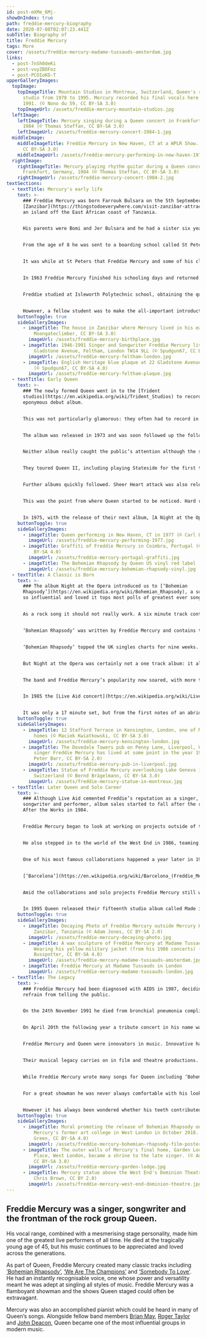 ```yaml
---
id: post-mXMe_6Mj-
showOnIndex: true
path: freddie-mercury-biography
date: 2020-07-08T02:07:23.441Z
subTitle: Biography of
title: Freddie Mercury
tags: More
cover: /assets/freddie-mercury-madame-tussauds-amsterdam.jpg
links:
  - post-7nSh0deKi
  - post-vuyZBOFoz
  - post-PCOIoKD-T
upperGalleryImages:
  topImage:
    topImageTitle: Mountain Studios in Montreux, Switzerland, Queen's recording
      studio from 1978 to 1995. Mercury recorded his final vocals here in May
      1991. (© Nono du 59, CC BY-SA 3.0)
    topImageUrl: /assets/freddie-mercury-mountain-studios.jpg
  leftImage:
    leftImageTitle: Mercury singing during a Queen concert in Frankfurt, Germany,
      1984 (© Thomas Steffan, CC BY-SA 3.0)
    leftImageUrl: /assets/freddie-mercury-concert-1984-1.jpg
  middleImage:
    middleImageTitle: Freddie Mercury in New Haven, CT at a WPLR Show. (© weheartit,
      CC BY-SA 3.0)
    middleImageUrl: /assets/freddie-mercury-performing-in-new-haven-1977.jpg
  rightImage:
    rightImageTitle: Mercury playing rhythm guitar during a Queen concert in
      Frankfurt, Germany, 1984 (© Thomas Steffan, CC BY-SA 3.0)
    rightImageUrl: /assets/freddie-mercury-concert-1984-2.jpg
textSections:
  - textTitle: Mercury's early life
    text: >-
      ### Freddie Mercury was born Farrouk Bulsara on the 5th September 1946 in
      [Zanzibar](https://thingstodoeverywhere.com/visit-zanzibar-attractions.html),
      an island off the East African coast of Tanzania.


      His parents were Bomi and Jer Bulsara and he had a sister six years younger than him called Kashmira. After initial schooling in Zanzibar the young Freddie would spend most of his remaining childhood in India.


      From the age of 8 he was sent to a boarding school called St Peter’s in the region of [Panchgani](https://en.wikipedia.org/wiki/Panchgani). This was where his interest in music seems to have really begun, singing in the school choir and beginning piano lessons.


      It was while at St Peters that Freddie Mercury and some of his classmates formed his first band called The Hectics, who performed tracks by the likes of [Cliff Richard](https://en.wikipedia.org/wiki/Cliff_Richard) and [Little Richard](https://en.wikipedia.org/wiki/Little_Richard). He had also started to use the name Freddie at this time.


      In 1963 Freddie Mercury finished his schooling days and returned to his parents home on Zanzibar, although this was unfortunately at a time of upheaval on the island which was to lead to the overthrow of the Sultan of Zanzibar. The Bulsara family decided to move, relocating half way across the world to settle in Feltham in Middlesex. A blue plaque commemorates the house in which they lived.


      Freddie studied at Isleworth Polytechnic school, obtaining the qualifications required to study graphic design at [Ealing College of Art](https://en.wikipedia.org/wiki/Ealing_Art_College), where he joined a blues band called The Wreckage.


      However, a fellow student was to make the all-important introductions for Freddie to [Brian May](https://en.wikipedia.org/wiki/Brian_May) and [Roger Taylor](https://en.wikipedia.org/wiki/Roger_Taylor_(Queen_drummer)) who had founded a band called Smile. In 1970 Freddie Mercury became the lead singer for Smile and the following year bassist [John Deacon](https://en.wikipedia.org/wiki/John_Deacon) joined them. Under Freddie’s influence the band changed the name to Queen while he changed his surname to Mercury.
    buttonToggle: true
    sideGalleryImages:
      - imageTitle: The house in Zanzibar where Mercury lived in his early years (©
          Moongateclimber, CC BY-SA 3.0)
        imageUrl: /assets/freddie-mercury-birthplace.jpg
      - imageTitle: 1946-1991 Singer and Songwriter Freddie Mercury lived here - 22
          Gladstone Avenue, Feltham, London TW14 9LL (© Spudgun67, CC BY-SA 4.0)
        imageUrl: /assets/freddie-mercury-feltham-london.jpg
      - imageTitle: English Heritage blue plaque at 22 Gladstone Avenue, Feltham, London
          (© Spudgun67, CC BY-SA 4.0)
        imageUrl: /assets/freddie-mercury-feltham-plaque.jpg
  - textTitle: Early Queen
    text: >-
      ### The newly formed Queen went in to the [Trident
      studios](https://en.wikipedia.org/wiki/Trident_Studios) to record their
      eponymous debut album.


      This was not particularly glamorous: they often had to record in the late hours of the evening when all the established acts had finished.


      The album was released in 1973 and was soon followed up the following year with another album simply entitled [Queen II](https://en.wikipedia.org/wiki/Queen_II).


      Neither album really caught the public’s attention although the single [‘Seven Seas of Ryhe’](https://en.wikipedia.org/wiki/Seven_Seas_of_Rhye), released off the second album, did reach number 10 in the UK singles charts.


      They toured Queen II, including playing Stateside for the first time, where they opened for [Mott the Hoople](https://en.wikipedia.org/wiki/Mott_the_Hoople).


      Further albums quickly followed. Sheer Heart attack was also released in 1974, containing the track [‘Killer Queen’](https://en.wikipedia.org/wiki/Killer_Queen). Written by Freddie Mercury, this track reached number 2 in the charts.


      This was the point from where Queen started to be noticed. Hard rock was meeting glam rock and when combined with Freddie’s powerful vocals the listening public at home and abroad was starting to get excited.


      In 1975, with the release of their next album, [A Night at the Opera](https://en.wikipedia.org/wiki/A_Night_at_the_Opera_(Queen_album)), the group reached an entirely new level.
    buttonToggle: true
    sideGalleryImages:
      - imageTitle: Queen performing in New Haven, CT in 1977 (© Carl Lender, CC BY-SA 3.0)
        imageUrl: /assets/freddie-mercury-performing-1977.jpg
      - imageTitle: Graffiti of Freddie Mercury in Coimbra, Portugal (© Oren Rozen, CC
          BY-SA 4.0)
        imageUrl: /assets/freddie-mercury-portugal-graffiti.jpg
      - imageTitle: The Bohemian Rhapsody by Queen US vinyl red label
        imageUrl: /assets/freddie-mercury-bohemian-rhapsody-vinyl.jpg
  - textTitle: A Classic is Born
    text: >-
      ### The album Night at the Opera introduced us to [‘Bohemian
      Rhapsody’](https://en.wikipedia.org/wiki/Bohemian_Rhapsody), a song still
      so influential and loved it tops most polls of greatest ever songs.


      As a rock song it should not really work. A six minute track containing different styled passages, including opera, and no chorus for crowds to instantly learn and sing along to. Yet instead we learned the whole song and we keep on singing it today.


      ‘Bohemian Rhapsody’ was written by Freddie Mercury and contains the harmonies the band has become famed for and which the first four albums had seen developing.


      ‘Bohemian Rhapsody’ topped the UK singles charts for nine weeks.


      But Night at the Opera was certainly not a one track album: it also contained the songs [‘You’re My Best Friend’](https://en.wikipedia.org/wiki/You%27re_My_Best_Friend_(Queen_song)), [‘Love of my Life’](https://en.wikipedia.org/wiki/Love_of_My_Life_(Queen_song)) and Freddie’s version of [‘God Save the Queen’](https://en.wikipedia.org/wiki/A_Night_at_the_Opera_(Queen_album)#%22God_Save_the_Queen%22).


      The band and Freddie Mercury’s popularity now soared, with more top selling albums released, including A Day at the Races in 1976 and News of the World in 1978. They were now playing to massive audiences around the world including the USA, where they scooped their first number 1 track with [‘Crazy Little Thing called Love’](https://en.wikipedia.org/wiki/Crazy_Little_Thing_Called_Love).


      In 1985 the [Live Aid concert](https://en.wikipedia.org/wiki/Live_Aid) was held to raise funds towards relieving the famine in Ethiopia. For many Queen stole the show in front of a packed out Wembley Stadium in London. In one televised concert everyone had the chance to see why Freddie Mercury is considered one of the greatest performers to have graced a stage.


      It was only a 17 minute set, but from the first notes of an abridged version of ‘Bohemian Rhapsody’ Freddie Mercury and Queen’s performing power in all its pomp was there for all to see. The crowd responded and the resulting performance has gained legendary status.
    buttonToggle: true
    sideGalleryImages:
      - imageTitle: 12 Stafford Terrace in Kensington, London, one of Mercury's former
          homes (© Maciek Kwiatkowski, CC BY-SA 3.0)
        imageUrl: /assets/freddie-mercury-kensington-london.jpg
      - imageTitle: The Dovedale Towers pub on Penny Lane, Liverpool, UK, above which
          singer Freddie Mercury has lived at some point in the year 1969. (©
          Peter Barr, CC BY-SA 2.0)
        imageUrl: /assets/freddie-mercury-pub-in-liverpool.jpg
      - imageTitle: Statue of Freddie Mercury overlooking Lake Geneva in Montreux,
          Switzerland (© Bernd Brägelmann, CC BY-SA 3.0)
        imageUrl: /assets/freddie-mercury-statue-in-montreux.jpg
  - textTitle: Later Queen and Solo Career
    text: >-
      ### Although Live Aid cemented Freddie’s reputation as a singer,
      songwriter and performer, album sales started to fall after the release of
      After the Works in 1984.


      Freddie Mercury began to look at working on projects outside of the band and in 1985 he released his first solo album called [Mr Bad Guy](https://en.wikipedia.org/wiki/Mr._Bad_Guy). Other solo releases included a cover of The Platters song [‘The Great Pretender’](https://en.wikipedia.org/wiki/The_Great_Pretender).


      He also stepped in to the world of the West End in 1986, teaming up with [Dave Clark](https://en.wikipedia.org/wiki/Dave_Clark_(musician)) for the production of the musical [‘Time’](https://en.wikipedia.org/wiki/Time_(musical)).


      One of his most famous collaborations happened a year later in 1987 when Freddie Mercury realised one of his singling ambitions. He partnered Spanish operatic soprano [Montserrat Caballe](https://en.wikipedia.org/wiki/Montserrat_Caball%C3%A9) to record the album ‘Barcelona’, again displaying his vocal range and abilities.


      [‘Barcelona’](https://en.wikipedia.org/wiki/Barcelona_(Freddie_Mercury_and_Montserrat_Caball%C3%A9_song)) was also a track on the album which when released became one of Freddie Mercury’s best selling solo records, reaching number 8 in the UK charts. The song was also used as the theme song when the city staged the Olympics in the summer of 1992.


      Amid the collaborations and solo projects Freddie Mercury still worked with Queen. In 1991 they released the album ['Innuendo'](https://en.wikipedia.org/wiki/Innuendo_(album)), though Freddie did not tour to promote it, having started to retreat from the limelight a couple of years before.


      In 1995 Queen released their fifteenth studio album called Made in Heaven using the vocals and piano parts Freddie Mercury recorded prior to his death.
    buttonToggle: true
    sideGalleryImages:
      - imageTitle: Decaying Photo of Freddie Mercury outside Mercury House, Stone Town,
          Zanzibar, Tanzania (© Adam Jones, CC BY-SA 2.0)
        imageUrl: /assets/freddie-mercury-decaying-photo.jpg
      - imageTitle: A wax sculpture of Freddie Mercury at Madame Tussauds, Amsterdam.
          Wearing his yellow military jacket (from his 1986 concerts) (©
          Busspotter, CC BY-SA 4.0)
        imageUrl: /assets/freddie-mercury-madame-tussauds-amsterdam.jpg
      - imageTitle: Freddie Mercury at Madame Tussauds in London
        imageUrl: /assets/freddie-mercury-madame-tussauds-london.jpg
  - textTitle: The Legacy
    text: >-
      ### Freddie Mercury had been diagnosed with AIDS in 1987, deciding to
      refrain from telling the public.


      On the 24th November 1991 he died from bronchial pneumonia complicated by AIDS at his home in Kensington, the day after a public statement was issued to inform the world of his original diagnosis.


      On April 20th the following year a tribute concert in his name was held at Wembley Stadium, featuring many of the great names in music at that time. From the concert sprung the [Mercury Phoenix Trust](http://www.mercuryphoenixtrust.com/), an AIDS charity set up in Freddie’s memory.


      Freddie Mercury and Queen were innovators in music. Innovative harmonies, innovative music videos and lavishly staged concerts created an unforgettable sound and look. On their tour of South America in 1981 they performed in front of a then record 231,000 people, making them pioneers in stadium rock.


      Their musical legacy carries on in film and theatre productions. The musical ['We Will Rock You'](https://en.wikipedia.org/wiki/We_Will_Rock_You_(musical)), based on Queen and Freddie Mercury’s songs, opened at the Dominion Theatre in May 2002 and is still running in theatres today, such is the enduring popularity of the music.


      While Freddie Mercury wrote many songs for Queen including ‘Bohemian Rhapsody’, all four members contributed tracks. In 2001 they were indicted in to the [Rock and Roll Hall of Fame](https://en.wikipedia.org/wiki/Rock_and_Roll_Hall_of_Fame) and as recently as 2018 were awarded a [Lifetime Achievement award at the Grammys](https://en.wikipedia.org/wiki/Grammy_Lifetime_Achievement_Award). Freddie Mercury was posthumously recognised for his Outstanding Contribution to Music at the Brits in 1992.


      For a great showman he was never always comfortable with his look. Four additional teeth on his top jaw pushed his front ones forward. This produced an appearance that earned him the nickname ‘Bucky’ at school and may have been a reason for his elaborate trademark moustache.


      However it has always been wondered whether his teeth contributed to his incredible vocal range of four octaves. On all fronts he was an extraordinary talent whose music remains timeless.
    buttonToggle: true
    sideGalleryImages:
      - imageTitle: Mural promoting the release of Bohemian Rhapsody on the side of
          Mercury's former art college in West London in October 2018. (© Roger
          Green, CC BY-SA 4.0)
        imageUrl: /assets/freddie-mercury-bohemian-rhapsody-film-poster.jpg
      - imageTitle: The outer walls of Mercury's final home, Garden Lodge, 1 Logan
          Place, West London, became a shrine to the late singer. (© Adnergje,
          CC BY-SA 3.0)
        imageUrl: /assets/freddie-mercury-garden-lodge.jpg
      - imageTitle: Mercury statue above the West End's Dominion Theatre in London (©
          Chris Brown, CC BY 2.0)
        imageUrl: /assets/freddie-mercury-west-end-dominion-theatre.jpg
---
```

## Freddie Mercury was a singer, songwriter and the frontman of the rock group Queen.

His vocal range, combined with a mesmerising stage personality, made him one of the greatest live performers of all time. He died at the tragically young age of 45, but his music continues to be appreciated and loved across the generations.

As part of Queen, Freddie Mercury created many classic tracks including [‘Bohemian Rhapsody’](https://en.wikipedia.org/wiki/Bohemian_Rhapsody), [‘We Are The Champions’](https://en.wikipedia.org/wiki/We_Are_the_Champions) and [‘Somebody To Love’](https://en.wikipedia.org/wiki/Somebody_to_Love_(Queen_song)). He had an instantly recognisable voice, one whose power and versatility meant he was adept at singling all styles of music. Freddie Mercury was a flamboyant showman and the shows Queen staged could often be extravagant.

Mercury was also an accomplished pianist which could be heard in many of Queen’s songs. Alongside fellow band members [Brian May](https://en.wikipedia.org/wiki/Brian_May), [Roger Taylor](https://en.wikipedia.org/wiki/Roger_Taylor_(Queen_drummer)) and [John Deacon](https://en.wikipedia.org/wiki/John_Deacon), Queen became one of the most influential groups in modern music.